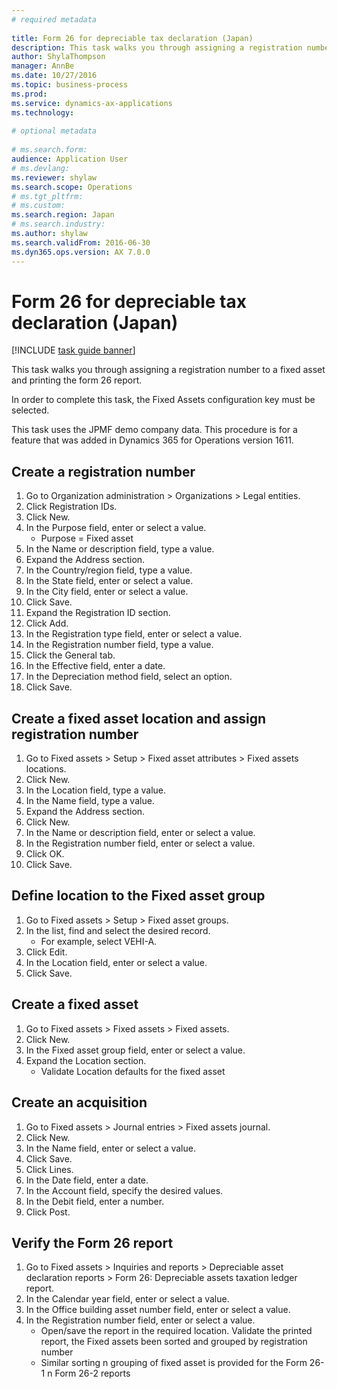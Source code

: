```yaml
--- 
# required metadata 
 
title: Form 26 for depreciable tax declaration (Japan)
description: This task walks you through assigning a registration number to a fixed asset and printing the form 26 report. 
author: ShylaThompson
manager: AnnBe 
ms.date: 10/27/2016
ms.topic: business-process 
ms.prod:  
ms.service: dynamics-ax-applications 
ms.technology:  
 
# optional metadata 
 
# ms.search.form:   
audience: Application User 
# ms.devlang:  
ms.reviewer: shylaw
ms.search.scope: Operations 
# ms.tgt_pltfrm:  
# ms.custom:  
ms.search.region: Japan
# ms.search.industry: 
ms.author: shylaw
ms.search.validFrom: 2016-06-30 
ms.dyn365.ops.version: AX 7.0.0 
---
```

# Form 26 for depreciable tax declaration (Japan)

[!INCLUDE [task guide banner](../../includes/task-guide-banner.md)]

This task walks you through assigning a registration number to a fixed asset and printing the form 26 report.

In order to complete this task, the Fixed Assets configuration key must be selected.

This task uses the JPMF demo company data. This procedure is for a feature that was added in Dynamics 365 for Operations version 1611.


## Create a registration number
1. Go to Organization administration > Organizations > Legal entities.
2. Click Registration IDs.
3. Click New.
4. In the Purpose field, enter or select a value.
    * Purpose = Fixed asset  
5. In the Name or description field, type a value.
6. Expand the Address section.
7. In the Country/region field, type a value.
8. In the State field, enter or select a value.
9. In the City field, enter or select a value.
10. Click Save.
11. Expand the Registration ID section.
12. Click Add.
13. In the Registration type field, enter or select a value.
14. In the Registration number field, type a value.
15. Click the General tab.
16. In the Effective field, enter a date.
17. In the Depreciation method field, select an option.
18. Click Save.

## Create a fixed asset location and assign registration number
1. Go to Fixed assets > Setup > Fixed asset attributes > Fixed assets locations.
2. Click New.
3. In the Location field, type a value.
4. In the Name field, type a value.
5. Expand the Address section.
6. Click New.
7. In the Name or description field, enter or select a value.
8. In the Registration number field, enter or select a value.
9. Click OK.
10. Click Save.

## Define location to the Fixed asset group
1. Go to Fixed assets > Setup > Fixed asset groups.
2. In the list, find and select the desired record.
    * For example, select VEHI-A.  
3. Click Edit.
4. In the Location field, enter or select a value.
5. Click Save.

## Create a fixed asset
1. Go to Fixed assets > Fixed assets > Fixed assets.
2. Click New.
3. In the Fixed asset group field, enter or select a value.
4. Expand the Location section.
    * Validate Location defaults for the fixed asset  

## Create an acquisition
1. Go to Fixed assets > Journal entries > Fixed assets journal.
2. Click New.
3. In the Name field, enter or select a value.
4. Click Save.
5. Click Lines.
6. In the Date field, enter a date.
7. In the Account field, specify the desired values.
8. In the Debit field, enter a number.
9. Click Post.

## Verify the Form 26 report
1. Go to Fixed assets > Inquiries and reports > Depreciable asset declaration reports > Form 26: Depreciable assets taxation ledger report.
2. In the Calendar year field, enter or select a value.
3. In the Office building asset number field, enter or select a value.
4. In the Registration number field, enter or select a value.
    * Open/save the report in the required location.  Validate the printed report,  the Fixed assets been sorted and grouped by registration number  
    * Similar sorting n grouping of fixed asset is provided for the Form 26-1 n Form 26-2 reports  

